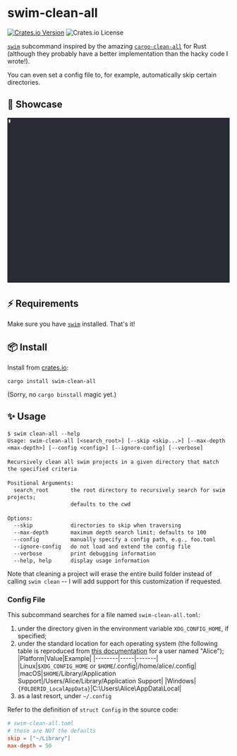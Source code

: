 # swim-clean-all

[![Crates.io Version](https://img.shields.io/crates/v/swim-clean-all)](https://crates.io/crates/swim-clean-all)
![Crates.io License](https://img.shields.io/crates/l/swim-clean-all)

[`swim`](https://gitlab.com/spade-lang/swim) subcommand inspired by the amazing
[`cargo-clean-all`](https://github.com/dnlmlr/cargo-clean-all) for Rust
(although they probably have a better implementation than the hacky code I
wrote!).

You can even set a config file to, for example, automatically skip certain
directories.

## 🚀 Showcase

![Example usage of the tool](./asset/showcase.gif)

## ⚡️ Requirements

Make sure you have [`swim`](https://gitlab.com/spade-lang/swim) installed.
That's it!

## 📦 Install

Install from [crates.io](https://crates.io/crates/swim-clean-all):

```
cargo install swim-clean-all
```

(Sorry, no `cargo binstall` magic yet.)

## ✨ Usage

```
$ swim clean-all --help
Usage: swim-clean-all [<search_root>] [--skip <skip...>] [--max-depth <max-depth>] [--config <config>] [--ignore-config] [--verbose]

Recursively clean all swim projects in a given directory that match the specified criteria

Positional Arguments:
  search_root       the root directory to recursively search for swim projects;
                    defaults to the cwd

Options:
  --skip            directories to skip when traversing
  --max-depth       maximum depth search limit; defaults to 100
  --config          manually specify a config path, e.g., foo.toml
  --ignore-config   do not load and extend the config file
  --verbose         print debugging information
  --help, help      display usage information
```

Note that cleaning a project will erase the entire build folder instead of
calling `swim clean` -- I will add support for this customization if requested.

### Config File

This subcommand searches for a file named `swim-clean-all.toml`:

1. under the directory given in the environment variable `XDG_CONFIG_HOME`, if
   specified;
2. under the standard location for each operating system (the following table is
   reproduced from [this documentation](https://docs.rs/dirs/6.0.0/dirs/fn.config_local_dir.html) for a user named "Alice");
    |Platform|Value|Example|
    |--------|-----|-------|
    |Linux|`$XDG_CONFIG_HOME` or `$HOME`/.config|/home/alice/.config|
    |macOS|`$HOME`/Library/Application Support|/Users/Alice/Library/Application Support|
    |Windows|`{FOLDERID_LocalAppData}`|C:\Users\Alice\AppData\Local|
3. as a last resort, under `~/.config`

Refer to the definition of `struct Config` in the source code:

```toml
# swim-clean-all.toml
# these are NOT the defaults
skip = ["~/Library"]
max-depth = 50
```
